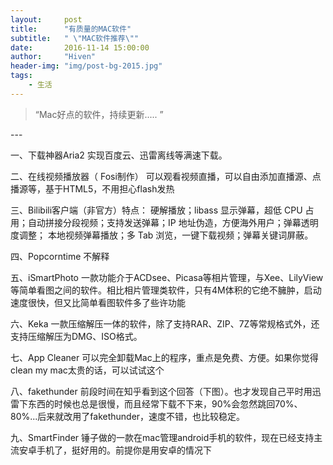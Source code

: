```yaml
---
layout:     post
title:      "有质量的MAC软件"
subtitle:   " \"MAC软件推荐\""
date:       2016-11-14 15:00:00
author:     "Hiven"
header-img: "img/post-bg-2015.jpg"
tags:
    - 生活
---
```


> “Mac好点的软件，持续更新..... ”


<p id = "build"></p>
---




一、下载神器Aria2 
实现百度云、迅雷离线等满速下载。

二、在线视频播放器（ Fosi制作）
可以观看视频直播，可以自由添加直播源、点播源等，基于HTML5，不用担心flash发热

三、Bilibili客户端（非官方）特点：
硬解播放；libass 显示弹幕，超低 CPU 占用；自动拼接分段视频；支持发送弹幕；IP 地址伪造，方便海外用户；弹幕透明度调整；
本地视频弹幕播放；多 Tab 浏览，一键下载视频；弹幕关键词屏蔽。

四、Popcorntime 
不解释

五、iSmartPhoto
一款功能介于ACDsee、Picasa等相片管理，与Xee、LilyView等简单看图之间的软件。相比相片管理类软件，只有4M体积的它绝不臃肿，启动速度很快，但又比简单看图软件多了些许功能

六、Keka
一款压缩解压一体的软件，除了支持RAR、ZIP、7Z等常规格式外，还支持压缩解压为DMG、ISO格式。

七、App Cleaner 
可以完全卸载Mac上的程序，重点是免费、方便。如果你觉得clean my mac太贵的话，可以试试这个

八、fakethunder
前段时间在知乎看到这个回答（下图）。也才发现自己平时用迅雷下东西的时候也总是很慢，而且经常下载不下来，90%会忽然跳回70%、80%...后来就改用了fakethunder，速度不错，也比较稳定。

九、SmartFinder
锤子做的一款在mac管理android手机的软件，现在已经支持主流安卓手机了，挺好用的。前提你是用安卓的情况下

